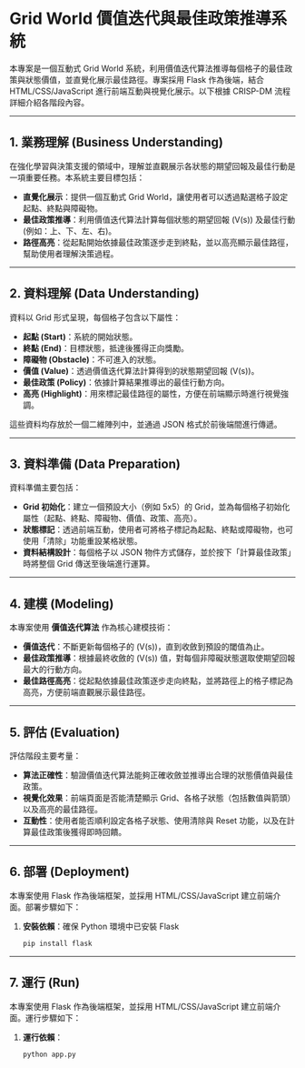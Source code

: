 # Grid World 價值迭代與最佳政策推導系統

本專案是一個互動式 Grid World 系統，利用價值迭代算法推導每個格子的最佳政策與狀態價值，並直覺化展示最佳路徑。專案採用 Flask 作為後端，結合 HTML/CSS/JavaScript 進行前端互動與視覺化展示。以下根據 CRISP-DM 流程詳細介紹各階段內容。

---

## 1. 業務理解 (Business Understanding)

在強化學習與決策支援的領域中，理解並直觀展示各狀態的期望回報及最佳行動是一項重要任務。本系統主要目標包括：
- **直覺化展示**：提供一個互動式 Grid World，讓使用者可以透過點選格子設定起點、終點與障礙物。
- **最佳政策推導**：利用價值迭代算法計算每個狀態的期望回報 \(V(s)\) 及最佳行動 (例如：上、下、左、右)。
- **路徑高亮**：從起點開始依據最佳政策逐步走到終點，並以高亮顯示最佳路徑，幫助使用者理解決策過程。

---

## 2. 資料理解 (Data Understanding)

資料以 Grid 形式呈現，每個格子包含以下屬性：
- **起點 (Start)**：系統的開始狀態。
- **終點 (End)**：目標狀態，抵達後獲得正向獎勵。
- **障礙物 (Obstacle)**：不可進入的狀態。
- **價值 (Value)**：透過價值迭代算法計算得到的狀態期望回報 \(V(s)\)。
- **最佳政策 (Policy)**：依據計算結果推導出的最佳行動方向。
- **高亮 (Highlight)**：用來標記最佳路徑的屬性，方便在前端顯示時進行視覺強調。

這些資料均存放於一個二維陣列中，並通過 JSON 格式於前後端間進行傳遞。

---

## 3. 資料準備 (Data Preparation)

資料準備主要包括：
- **Grid 初始化**：建立一個預設大小（例如 5x5）的 Grid，並為每個格子初始化屬性（起點、終點、障礙物、價值、政策、高亮）。
- **狀態標記**：透過前端互動，使用者可將格子標記為起點、終點或障礙物，也可使用「清除」功能重設某格狀態。
- **資料結構設計**：每個格子以 JSON 物件方式儲存，並於按下「計算最佳政策」時將整個 Grid 傳送至後端進行運算。

---

## 4. 建模 (Modeling)

本專案使用 **價值迭代算法** 作為核心建模技術：
- **價值迭代**：不斷更新每個格子的 \(V(s)\)，直到收斂到預設的閾值為止。
- **最佳政策推導**：根據最終收斂的 \(V(s)\) 值，對每個非障礙狀態選取使期望回報最大的行動方向。
- **最佳路徑高亮**：從起點依據最佳政策逐步走向終點，並將路徑上的格子標記為高亮，方便前端直觀展示最佳路徑。

---

## 5. 評估 (Evaluation)

評估階段主要考量：
- **算法正確性**：驗證價值迭代算法能夠正確收斂並推導出合理的狀態價值與最佳政策。
- **視覺化效果**：前端頁面是否能清楚顯示 Grid、各格子狀態（包括數值與箭頭）以及高亮的最佳路徑。
- **互動性**：使用者能否順利設定各格子狀態、使用清除與 Reset 功能，以及在計算最佳政策後獲得即時回饋。

---

## 6. 部署 (Deployment)

本專案使用 Flask 作為後端框架，並採用 HTML/CSS/JavaScript 建立前端介面。部署步驟如下：
1. **安裝依賴**：確保 Python 環境中已安裝 Flask
   ```bash
   pip install flask
---
## 7. 運行 (Run)

本專案使用 Flask 作為後端框架，並採用 HTML/CSS/JavaScript 建立前端介面。運行步驟如下：
1. **運行依賴**：
   ```bash
   python app.py
